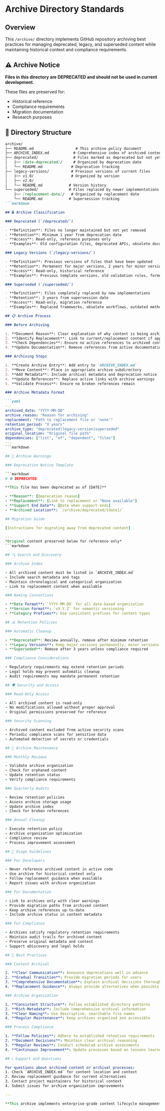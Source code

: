 # Archive Directory Standards

## Overview

This `/archive/` directory implements GitHub repository archiving best practices for managing deprecated, legacy, and superseded content while maintaining historical context and compliance requirements.

## ⚠️ Archive Notice

**Files in this directory are DEPRECATED and should not be used in current development.**

These files are preserved for:
- Historical reference
- Compliance requirements
- Migration documentation
- Research purposes

## 📁 Directory Structure

```markdown
archive/
├── README.md                   # This archive policy document
├── ARCHIVE_INDEX.md           # Comprehensive index of archived content
├── deprecated/                # Files marked as deprecated but not yet removed
│   ├── [date-deprecated]/     # Organized by deprecation date
│   └── README.md             # Deprecation tracking
├── legacy-versions/          # Previous versions of current files
│   ├── v1.0/                 # Organized by version
│   ├── v2.0/
│   └── README.md            # Version history
└── superseded/              # Files replaced by newer implementations
    ├── [replacement-date]/   # Organized by replacement date
    └── README.md            # Supersession tracking
```markdown

## 🔒 Archive Classification

### Deprecated (`/deprecated/`)

- **Definition**: Files no longer maintained but not yet removed
- **Retention**: Minimum 1 year from deprecation date
- **Access**: Read-only, reference purposes only
- **Examples**: Old configuration files, deprecated APIs, obsolete documentation

### Legacy Versions (`/legacy-versions/`)

- **Definition**: Previous versions of files that have been updated
- **Retention**: Permanent for major versions, 2 years for minor versions
- **Access**: Read-only, historical reference
- **Examples**: Previous template versions, old validation rules, former standards

### Superseded (`/superseded/`)

- **Definition**: Files completely replaced by new implementations
- **Retention**: 3 years from supersession date
- **Access**: Read-only, migration reference
- **Examples**: Replaced frameworks, obsolete workflows, outdated methodologies

## 📋 Archive Process

### Before Archiving

1. **Document Reason**: Clear explanation of why content is being archived
2. **Identify Replacement**: Link to current/replacement content if applicable
3. **Check Dependencies**: Ensure no active references to archived content
4. **Update Documentation**: Remove references from active documentation

### Archiving Steps

1. **Create Archive Entry**: Add entry to `ARCHIVE_INDEX.md`
2. **Move Content**: Place in appropriate archive subdirectory
3. **Add Metadata**: Include archival metadata and deprecation notice
4. **Update References**: Replace active links with archive warnings
5. **Validate Process**: Ensure no broken references remain

### Archive Metadata Format

```yaml
---
archived_date: "YYYY-MM-DD"
archive_reason: "Reason for archiving"
replacement: "Path to replacement file or 'none'"
retention_period: "X years"
archive_type: "deprecated|legacy-version|superseded"
original_location: "Original file path"
dependencies: ["list", "of", "dependent", "files"]
---
```markdown

## 🚨 Archive Warnings

### Deprecation Notice Template

```markdown
# ⛔ DEPRECATED

**This file has been deprecated as of [DATE]**

- **Reason**: [Deprecation reason]
- **Replacement**: [Link to replacement or "None available"]
- **Support End Date**: [Date when support ends]
- **Archived Location**: `/archive/deprecated/[date]/`

## Migration Guide

[Instructions for migrating away from deprecated content]

---
*Original content preserved below for reference only*
```markdown

## 🔍 Search and Discovery

### Archive Index

- All archived content must be listed in `ARCHIVE_INDEX.md`
- Include search metadata and tags
- Maintain chronological and categorical organization
- Link to replacement content when available

### Naming Conventions

- **Date Format**: `YYYY-MM-DD` for all date-based organization
- **Version Format**: `vX.Y.Z` for semantic versioning
- **Category Prefixes**: Use consistent prefixes for content types

## 📊 Retention Policies

### Automatic Cleanup

- **Deprecated**: Review annually, remove after minimum retention
- **Legacy Versions**: Keep major versions permanently, minor versions for 2 years
- **Superseded**: Remove after 3 years unless compliance required

### Compliance Considerations

- Regulatory requirements may extend retention periods
- Legal holds may prevent automatic cleanup
- Audit requirements may mandate permanent retention

## 🛡️ Security and Access

### Read-Only Access

- All archived content is read-only
- No modifications allowed without proper approval
- Original permissions preserved for reference

### Security Scanning

- Archived content excluded from active security scans
- Periodic compliance scans for sensitive data
- Automated detection of secrets or credentials

## 🔄 Archive Maintenance

### Monthly Reviews

- Validate archive organization
- Check for orphaned content
- Update retention status
- Verify compliance requirements

### Quarterly Audits

- Review retention policies
- Assess archive storage usage
- Update archive index
- Check for broken references

### Annual Cleanup

- Execute retention policy
- Archive organization optimization
- Compliance review
- Process improvement assessment

## 📖 Usage Guidelines

### For Developers

- Never reference archived content in active code
- Use archive for historical context only
- Follow replacement guidance when available
- Report issues with archive organization

### For Documentation

- Link to archives only with clear warnings
- Provide migration paths from archived content
- Keep archive references up-to-date
- Include archive status in content metadata

### For Compliance

- Archives satisfy regulatory retention requirements
- Maintain audit trails for archived content
- Preserve original metadata and context
- Support eDiscovery and legal holds

## 🚀 Best Practices

### Content Archival

1. **Clear Communication**: Announce deprecations well in advance
2. **Gradual Transition**: Provide migration periods for users
3. **Comprehensive Documentation**: Explain archival decisions thoroughly
4. **Replacement Guidance**: Always provide alternatives when possible

### Archive Organization

1. **Consistent Structure**: Follow established directory patterns
2. **Rich Metadata**: Include comprehensive archival information
3. **Clear Naming**: Use descriptive, searchable file names
4. **Regular Maintenance**: Keep archives organized and accessible

### Process Compliance

1. **Follow Policies**: Adhere to established retention requirements
2. **Document Decisions**: Maintain clear archival reasoning
3. **Regular Reviews**: Conduct scheduled archive assessments
4. **Continuous Improvement**: Update processes based on lessons learned

## 📞 Support and Questions

For questions about archived content or archival processes:
1. Check `ARCHIVE_INDEX.md` for content location and context
2. Review replacement guidance for current alternatives
3. Contact project maintainers for historical context
4. Submit issues for archive organization improvements

---

**This archive implements enterprise-grade content lifecycle management following GitHub best practices and industry standards for software project archival.**
